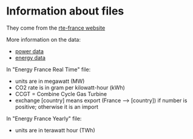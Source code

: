 # Information about files

They come from the [rte-france website](https://www.rte-france.com/eco2mix/la-production-delectricite-par-filiere)

More information on the data:
- [power data](https://assets.rte-france.com/prod/public/2020-07/%C3%A9CO2mix%20-%20Description%20des%20fichiers%20des%20donn%C3%A9es%20en%20puissance.pdf)
- [energy data](https://assets.rte-france.com/prod/public/2020-07/%C3%A9CO2mix%20-%20Description%20des%20fichiers%20des%20donn%C3%A9es%20en%20%C3%A9nergie.pdf)

In "Energy France Real Time" file:
- units are in megawatt (MW)
- CO2 rate is in gram per kilowatt-hour (kWh)
- CCGT = Combine Cycle Gas Turbine
- exchange [country] means export (France --> [country]) if number is positive; otherwise it is an import

In "Energy France Yearly" file:
- units are in terawatt hour (TWh)
